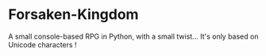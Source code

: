 # Forsaken-Kingdom
A small console-based RPG in Python, with a small twist... It's only based on Unicode characters !
